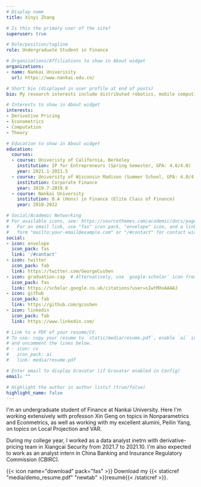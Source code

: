 ```yaml
---
# Display name
title: Xinyi Zhang

# Is this the primary user of the site?
superuser: true

# Role/position/tagline
role: Undergraduate Student in Finance

# Organizations/Affiliations to show in About widget
organizations:
- name: Nankai Univerisity
  url: https://www.nankai.edu.cn/

# Short bio (displayed in user profile at end of posts)
bio: My research interests include distributed robotics, mobile computing and programmable matter.

# Interests to show in About widget
interests:
- Derivative Pricing
- Econometrics
- Computation
- Theory

# Education to show in About widget
education:
  courses:
  - course: Univeristy of California, Berkeley 
    institution: IP for Entrepreneurs (Spring Semester, GPA: 4.0/4.0)
    year: 2021.1-2021.5
  - course: University of Wisconsin Madison (Summer School, GPA: 4.0/4.0)
    institution: Corporate Finance
    year: 2019.7-2019.8
  - course: Nankai University 
    institution: B.A (Hons) in Finance (Elite Class of Finance)
    year: 2018-2022

# Social/Academic Networking
# For available icons, see: https://sourcethemes.com/academic/docs/page-builder/#icons
#   For an email link, use "fas" icon pack, "envelope" icon, and a link in the
#   form "mailto:your-email@example.com" or "/#contact" for contact widget.
social:
- icon: envelope
  icon_pack: fas
  link: '/#contact'
- icon: twitter
  icon_pack: fab
  link: https://twitter.com/GeorgeCushen
- icon: graduation-cap  # Alternatively, use `google-scholar` icon from `ai` icon pack
  icon_pack: fas
  link: https://scholar.google.co.uk/citations?user=sIwtMXoAAAAJ
- icon: github
  icon_pack: fab
  link: https://github.com/gcushen
- icon: linkedin
  icon_pack: fab
  link: https://www.linkedin.com/

# Link to a PDF of your resume/CV.
# To use: copy your resume to `static/media/resume.pdf`, enable `ai` icons in `params.toml`, 
# and uncomment the lines below.
# - icon: cv
#   icon_pack: ai
#   link: media/resume.pdf

# Enter email to display Gravatar (if Gravatar enabled in Config)
email: ""

# Highlight the author in author lists? (true/false)
highlight_name: false
---
```


I'm an undergraduate student of Finance at Nankai University. Here I'm working extensively with professon Xin Geng on topics in Nonparametrics and Econmetrics, as well as working with my excellent alumini, Peilin Yang, on topics on Local Projection and VAR.

During my college year, I worked as a data analyst inetrn with derivative-pricing team in Xiangcai Security from 2021.7 to 2021.10. I'm also expected to work as an analyst intern in China Banking and Insurance Regulatory Commission (CBIRC).

{{< icon name="download" pack="fas" >}} Download my {{< staticref "media/demo_resume.pdf" "newtab" >}}resumé{{< /staticref >}}.
